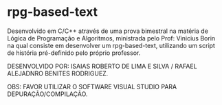 # rpg-based-text



Desenvolvido em C/C++ através de uma prova bimestral na matéria de Lógica de Programação e Algoritmos, ministrada pelo Prof: Vinicius Borin na qual consiste em desenvolver um rpg-based-text, utilizando um script de história pré-definido pelo próprio professor.



DESENVOLVIDO POR: ISAIAS ROBERTO DE LIMA E SILVA / RAFAEL ALEJADNRO BENITES RODRIGUEZ.

OBS: FAVOR UTILIZAR O SOFTWARE VISUAL STUDIO PARA DEPURAÇÃO/COMPILAÇÃO.
